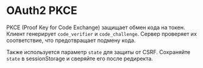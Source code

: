 # OAuth2 PKCE

PKCE (Proof Key for Code Exchange) защищает обмен кода на токен. Клиент генерирует `code_verifier` и `code_challenge`. Сервер проверяет их соответствие, что предотвращает подмену кода.

Также используется параметр `state` для защиты от CSRF. Сохраняйте `state` в sessionStorage и сверяйте его после редиректа.
